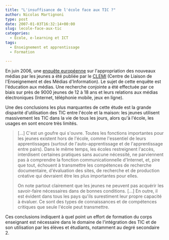 ```yaml
---
title: "L'insuffisance de l'école face aux TIC ?"
author: Nicolas Martignoni
type: post
date: 2007-01-03T16:32:14+00:00
slug: lecole-face-aux-tic
categories:
  - École, e-learning et ICT
tags:
  - Enseignement et apprentissage
  - Formation

---
```

En juin 2006, une <a href="http://www.clemi.org/international/mediappro/Mediappro_b.pdf">enquête européenne</a> sur l'appropriation des nouveaux médias par les jeunes a été publiée par le <a href="http://www.clemi.org/">CLEMI</a> (Centre de Liaison de l'Enseignement et des Médias d'Information). Le sujet de cette enquête est l'éducation aux médias. Une recherche conjointe a été effectuée par ce biais sur près de 9000 jeunes de 12 à 18 ans et leurs relations aux médias électroniques (Internet, téléphonie mobile, jeux en ligne).

Une des conclusions les plus marquantes de cette étude est la grande disparité d'utilisation des TIC entre l'école et la maison: les jeunes utilisent massivement les TIC dans la vie de tous les jours, alors qu'à l'école, les usages en sont encore très limités.

> [&hellip;] C'est un goufre qui s'ouvre. Toutes les fonctions importantes pour les jeunes existent hors de l'école, comme l'essentiel de leurs apprentissages (surtout de l'auto-apprentissage et de l'apprentissage entre pairs). Dans le même temps, les écoles restreignent l'accès, interdisent certaines pratiques sans aucune nécessité, ne parviennent pas à comprendre la fonction communicationnelle d'Internet, et, pire que tout, échouent à transmettre les compétences de recherche documentaire, d'évaluation des sites, de recherche et de production créative qui devraient être les plus importantes pour elles.
>
> On note partout clairement que les jeunes ne peuvent pas acquérir les savoir-faire nécessaires dans de bonnes conditions. [&hellip;] En outre, il est évident dans tous les pays qu'ils surestiment leur propre capacité à évaluer. Ce sont des types de connaissances et de compétences critiques que seule l'école peut transmettre.

Ces conclusions indiquent à quel point un effort de formation du corps enseignant est nécessaire dans le domaine de l'intégration des TIC et de son utilisation par les élèves et étudiants, notamment au degré secondaire 2.

<!--more-->
